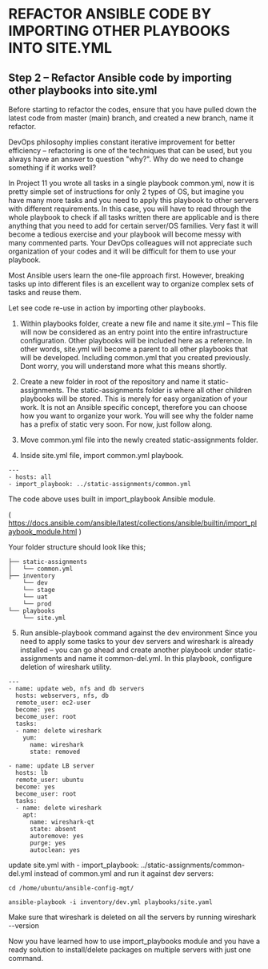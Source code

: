# REFACTOR ANSIBLE CODE BY IMPORTING OTHER PLAYBOOKS INTO SITE.YML

## Step 2 – Refactor Ansible code by importing other playbooks into site.yml

Before starting to refactor the codes, ensure that you have pulled down the latest code from master (main) branch, and created a new 
branch, name it refactor.

DevOps philosophy implies constant iterative improvement for better efficiency – refactoring is one of the techniques that can be
used, but you always have an answer to question "why?". Why do we need to change something if it works well?

In Project 11 you wrote all tasks in a single playbook common.yml, now it is pretty simple set of instructions for only 2 types of OS,
but imagine you have many more tasks and you need to apply this playbook to other servers with different requirements. In this case,
you will have to read through the whole playbook to check if all tasks written there are applicable and is there anything that you 
need to add for certain server/OS families. Very fast it will become a tedious exercise and your playbook will become messy with
many commented parts. Your DevOps colleagues will not appreciate such organization of your codes and it will be difficult for them
to use your playbook.

Most Ansible users learn the one-file approach first. However, breaking tasks up into different files is an excellent way to organize
complex sets of tasks and reuse them.

Let see code re-use in action by importing other playbooks.


1. Within playbooks folder, create a new file and name it site.yml – This file will now be considered as an entry point into the 
entire infrastructure configuration. Other playbooks will be included here as a reference. In other words, site.yml will become 
a parent to all other playbooks that will be developed. Including common.yml that you created previously. Dont worry, you will 
understand more what this means shortly.

2. Create a new folder in root of the repository and name it static-assignments. The static-assignments folder is where all other 
children playbooks will be stored. This is merely for easy organization of your work. It is not an Ansible specific concept, therefore
you can choose how you want to organize your work. You will see why the folder name has a prefix of static very soon. For now, just
follow along.

3. Move common.yml file into the newly created static-assignments folder.

4. Inside site.yml file, import common.yml playbook.


```
---
- hosts: all
- import_playbook: ../static-assignments/common.yml
```

The code above uses built in import_playbook Ansible module.

( https://docs.ansible.com/ansible/latest/collections/ansible/builtin/import_playbook_module.html )

Your folder structure should look like this;

```
├── static-assignments
│   └── common.yml
├── inventory
    └── dev
    └── stage
    └── uat
    └── prod
└── playbooks
    └── site.yml
```


5. Run ansible-playbook command against the dev environment
Since you need to apply some tasks to your dev servers and wireshark is already installed – you can go ahead and create another
playbook under static-assignments and name it common-del.yml. In this playbook, configure deletion of wireshark utility.


```
---
- name: update web, nfs and db servers
  hosts: webservers, nfs, db
  remote_user: ec2-user
  become: yes
  become_user: root
  tasks:
  - name: delete wireshark
    yum:
      name: wireshark
      state: removed

- name: update LB server
  hosts: lb
  remote_user: ubuntu
  become: yes
  become_user: root
  tasks:
  - name: delete wireshark
    apt:
      name: wireshark-qt
      state: absent
      autoremove: yes
      purge: yes
      autoclean: yes
```


update site.yml with - import_playbook: ../static-assignments/common-del.yml instead of common.yml and run it against dev servers:

```
cd /home/ubuntu/ansible-config-mgt/

ansible-playbook -i inventory/dev.yml playbooks/site.yaml
```

Make sure that wireshark is deleted on all the servers by running wireshark --version

Now you have learned how to use import_playbooks module and you have a ready solution to install/delete packages on multiple 
servers with just one command.